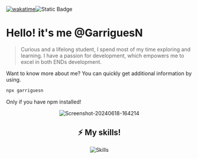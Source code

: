 [![wakatime](https://wakatime.com/badge/user/9b93daef-11b4-4335-ab2c-b032ba3a0b28.svg)](https://wakatime.com/@9b93daef-11b4-4335-ab2c-b032ba3a0b28)![Static Badge](https://img.shields.io/badge/learning-%26-working)

# Hello! it's me @GarriguesN


> Curious and a lifelong student, I spend most of my time exploring and learning. I have a passion for development, which empowers me to excel in both ENDs development.

Want to know more about me? You can quickly get additional information by using. 
```bash
npx garriguesn
```
Only if you have npm installed!
<p align="center">
<img src="https://i.ibb.co/vDkcntM/Screenshot-20240618-164214.png" alt="Screenshot-20240618-164214" border="0">
</p>

<h2 align="center">⚡ My skills!</h2>

<p align="center">
    <img src="https://skillicons.dev/icons?i=php,laravel,js,vue,java,docker,mysql,git,tailwind" alt="Skills" />
</p>
